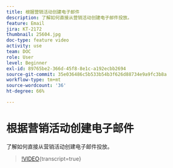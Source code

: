 ```yaml
---
title: 根据营销活动创建电子邮件
description: 了解如何直接从营销活动创建电子邮件投放。
feature: Email
jira: KT-2172
thumbnail: 25604.jpg
doc-type: feature video
activity: use
team: DOC
role: User
level: Beginner
exl-id: 89765be2-366d-45f8-8e1c-a192ecbb2694
source-git-commit: 35e036486c5b533b54b3f626d88734e9a9fc3b8a
workflow-type: tm+mt
source-wordcount: '36'
ht-degree: 66%

---
```


# 根据营销活动创建电子邮件

了解如何直接从营销活动创建电子邮件投放。

>[!VIDEO](https://video.tv.adobe.com/v/25604?quality=12&learn=on){transcript=true}
